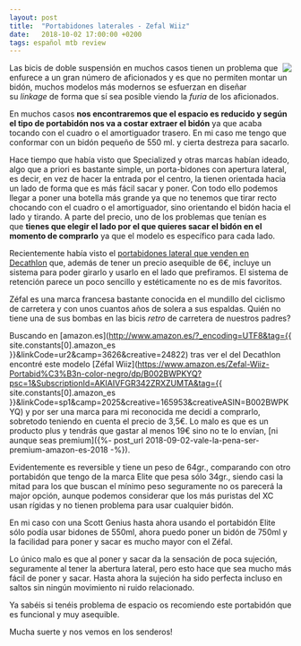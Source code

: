 ```yaml
---
layout: post
title:  "Portabidones laterales - Zefal Wiiz"
date:   2018-10-02 17:00:00 +0200
tags: español mtb review
---
```


<a href='{{ site.constants[0].wsib }}/es/zefal%20wiiz'><img style="float: right;" src="https://i.imgur.com/tejFkXZm.jpg"></a>

Las bicis de doble suspensión en muchos casos tienen un problema que enfurece a un gran número de aficionados y es que no permiten montar un bidón, muchos modelos más modernos se esfuerzan en diseñar su *linkage* de forma que sí sea posible viendo la *furia* de los aficionados.

En muchos casos **nos encontraremos que el espacio es reducido y según el tipo de portabidón nos va a costar extraer el bidón** ya que acaba tocando con el cuadro o el amortiguador trasero. En mi caso me tengo que conformar con un bidón pequeño de 550 ml. y cierta destreza para sacarlo.

Hace tiempo que había visto que Specialized y otras marcas habían ideado, algo que a priori es bastante simple, un porta-bidones con apertura lateral, es decir, en vez de hacer la entrada por el centro, la tienen orientada hacia un lado de forma que es más fácil sacar y poner. Con todo ello podemos llegar a poner una botella más grande ya que no tenemos que tirar recto chocando con el cuadro o el amortiguador, sino orientando el bidón hacia el lado y tirando. A parte del precio, uno de los problemas que tenían es que **tienes que elegir el lado por el que quieres sacar el bidón en el momento de comprarlo** ya que el modelo es específico para cada lado.

Recientemente había visto el [portabidones lateral que venden en Decathlon](https://www.decathlon.es/portabidon-bicicleta-ciclismo-btwin-entrada-lateral-id_8500510.html) que, además de tener un precio asequible de 6€, incluye un sistema para poder girarlo y usarlo en el lado que prefiramos. El sistema de retención parece un poco sencillo y estéticamente no es de mis favoritos.

Zéfal es una marca francesa bastante conocida en el mundillo del ciclismo de carretera y con unos cuantos años de solera a sus espaldas. Quién no tiene una de sus bombas en las bicis *retro* de carretera de nuestros padres?

Buscando en [amazon.es](http://www.amazon.es/?_encoding=UTF8&tag={{ site.constants[0].amazon_es }}&linkCode=ur2&camp=3626&creative=24822) tras ver el del Decathlon encontré este modelo [Zéfal Wiiz](https://www.amazon.es/Zefal-Wiiz-Portabid%C3%B3n-color-negro/dp/B002BWPKYQ?psc=1&SubscriptionId=AKIAIVFGR342ZRXZUMTA&tag={{ site.constants[0].amazon_es }}&linkCode=sp1&camp=2025&creative=165953&creativeASIN=B002BWPKYQ) y por ser una marca para mi reconocida me decidí a comprarlo, sobretodo teniendo en cuenta el precio de 3,5€. Lo malo es que es un producto plus y tendrás que gastar al menos 19€ sino no te lo envían, [ni aunque seas premium]({%- post_url 2018-09-02-vale-la-pena-ser-premium-amazon-es-2018 -%}).

Evidentemente es reversible y tiene un peso de 64gr., comparando con otro portabidón que tengo de la marca Elite que pesa sólo 34gr., siendo casi la mitad para los que buscan el mínimo peso seguramente no os parecerá la major opción, aunque podemos considerar que los más puristas del XC usan rígidas y no tienen problema para usar cualquier bidón.

En mi caso con una Scott Genius hasta ahora usando el portabidón Elite sólo podía usar bidones de 550ml, ahora puedo poner un bidón de 750ml y la facilidad para poner y sacar es mucho mayor con el Zéfal.

Lo único malo es que al poner y sacar da la sensación de poca sujeción, seguramente al tener la abertura lateral, pero esto hace que sea mucho más fácil de poner y sacar. Hasta ahora la sujeción ha sido perfecta incluso en saltos sin ningún movimiento ni ruido relacionado.

Ya sabéis si tenéis problema de espacio os recomiendo este portabidón que es funcional y muy asequible.

Mucha suerte y nos vemos en los senderos!
